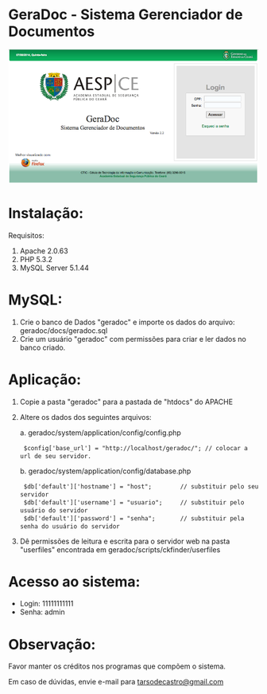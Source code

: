 GeraDoc - Sistema Gerenciador de Documentos
===========================================

![Alt text](/screenshots/login.png?raw=true "Login")

Instalação:
===================================

Requisitos:

1. Apache 2.0.63
2. PHP 5.3.2
3. MySQL Server 5.1.44


MySQL:
===================================

1. Crie o banco de Dados "geradoc" e importe os dados do arquivo: geradoc/docs/geradoc.sql
2. Crie um usuário "geradoc" com permissões para criar e ler dados no banco criado.


Aplicação:
===================================

1. Copie a pasta "geradoc" para a pastada de "htdocs" do APACHE

2. Altere os dados dos seguintes arquivos:

	a. geradoc/system/application/config/config.php
	
		$config['base_url']	= "http://localhost/geradoc/"; // colocar a url de seu servidor.

	b. geradoc/system/application/config/database.php

		$db['default']['hostname'] = "host"; 		// substituir pelo seu servidor
		$db['default']['username'] = "usuario";		// substituir pelo usuário do servidor
		$db['default']['password'] = "senha";		// substituir pela senha do usuário do servidor
	
3. Dê permissões de leitura e escrita para o servidor web na pasta "userfiles" encontrada em geradoc/scripts/ckfinder/userfiles


Acesso ao sistema:
===================================

* Login: 11111111111  
* Senha: admin  


Observação:
===================================
 
Favor manter os créditos nos programas que compõem o sistema.

Em caso de dúvidas, envie e-mail para tarsodecastro@gmail.com


